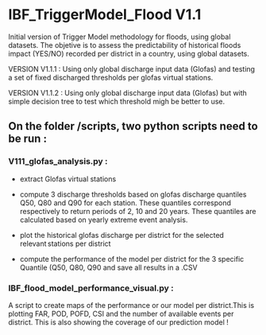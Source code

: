 # IBF_TriggerModel_Flood V1.1

Initial version of Trigger Model methodology for floods, using global datasets. The objetive is to assess the predictability of historical floods impact (YES/NO)  recorded per district in a country, using global datasets.

VERSION V1.1.1 : Using only global discharge input data (Glofas) and testing a set of fixed discharged thresholds per glofas virtual stations.

VERSION V1.1.2 :  Using only global discharge input data (Glofas) but with simple decision tree to test which threshold migh be better to use.

## On the folder /scripts, two python scripts need to be run :  

### V111_glofas_analysis.py :  

- extract Glofas virtual stations  

- compute 3 discharge thresholds based on glofas discharge quantiles Q50, Q80 and Q90 for each station. These quantiles correspond respectively to return periods of 2, 10 and 20 years. These quantiles are calculated based on yearly extreme event analysis.  

- plot the historical glofas discharge per district for the selected relevant stations per district  

- compute the performance of the model per district for the 3 specific Quantile (Q50, Q80, Q90 and save all results in a .CSV  

### IBF_flood_model_performance_visual.py :
A script to create maps of the performance or our model per district.This is plotting FAR, POD, POFD, CSI and the number of available events per district. This is also showing the coverage of our prediction model ! 
